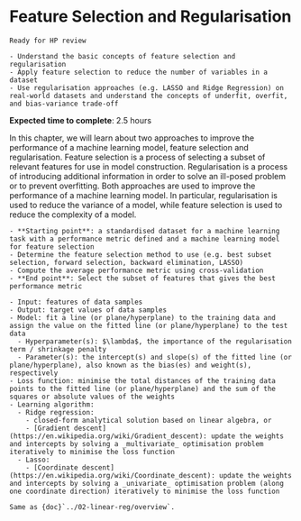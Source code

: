 # Feature Selection and Regularisation

<!-- Capitalise initials. As compact as possible, prefer ONE line. -->
<!-- We use **UK** English spelling. -->
<!-- File names should be all lowercase, with words separated by hyphens (-), and no spaces.  Each chapter must include an "overview.md" and "quiz-sum-ref.md"-->

```{admonition} Status
Ready for HP review
```

```{admonition} Objectives
- Understand the basic concepts of feature selection and regularisation
- Apply feature selection to reduce the number of variables in a dataset
- Use regularisation approaches (e.g. LASSO and Ridge Regression) on real-world datasets and understand the concepts of underfit, overfit, and bias-variance trade-off
```

**Expected time to complete**: 2.5 hours

In this chapter, we will learn about two approaches to improve the performance of a machine learning model, feature selection and regularisation. Feature selection is a process of selecting a subset of relevant features for use in model construction. Regularisation is a process of introducing additional information in order to solve an ill-posed problem or to prevent overfitting. Both approaches are used to improve the performance of a machine learning model. In particular, regularisation is used to reduce the variance of a model, while feature selection is used to reduce the complexity of a model.

```{admonition} Process transparency: Feature selection
- **Starting point**: a standardised dataset for a machine learning task with a performance metric defined and a machine learning model for feature selection
- Determine the feature selection method to use (e.g. best subset selection, forward selection, backward elimination, LASSO)
- Compute the average performance metric using cross-validation
- **End point**: Select the subset of features that gives the best performance metric
```

```{admonition} Ingredients: Ridge Regression and LASSO
- Input: features of data samples
- Output: target values of data samples
- Model: fit a line (or plane/hyperplane) to the training data and assign the value on the fitted line (or plane/hyperplane) to the test data
  - Hyperparameter(s): $\lambda$, the importance of the regularisation term / shrinkage penalty
  - Parameter(s): the intercept(s) and slope(s) of the fitted line (or plane/hyperplane), also known as the bias(es) and weight(s), respectively
- Loss function: minimise the total distances of the training data points to the fitted line (or plane/hyperplane) and the sum of the squares or absolute values of the weights
- Learning algorithm:
  - Ridge regression:
    - closed-form analytical solution based on linear algebra, or
    - [Gradient descent](https://en.wikipedia.org/wiki/Gradient_descent): update the weights and intercepts by solving a _multivariate_ optimisation problem iteratively to minimise the loss function
  - Lasso:
    - [Coordinate descent](https://en.wikipedia.org/wiki/Coordinate_descent): update the weights and intercepts by solving a _univariate_ optimisation problem (along one coordinate direction) iteratively to minimise the loss function
```

```{admonition} Transparency: Ridge Regression and LASSO
Same as {doc}`../02-linear-reg/overview`.
```

<!-- - What input to produce certain output:
- How to produce certain output: -->
